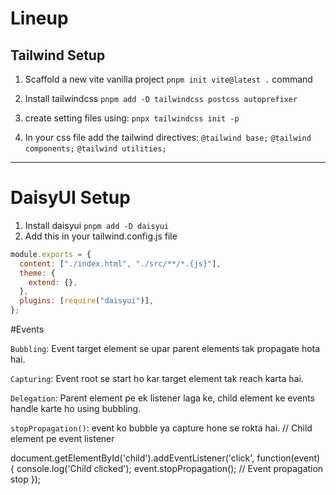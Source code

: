 # Lineup

## Tailwind Setup

1. Scaffold a new vite vanilla project `pnpm init vite@latest .` command
2. Install tailwindcss
   `pnpm add -D tailwindcss postcss autoprefixer`

3. create setting files
   using: `pnpx tailwindcss init -p`

4. In your css file add the tailwind directives:
   `@tailwind base;` `@tailwind components;` `@tailwind utilities;`

---

# DaisyUI Setup

1. Install daisyui
   `pnpm add -D daisyui`
2. Add this in your tailwind.config.js file

```js
module.exports = {
  content: ["./index.html", "./src/**/*.{js}"],
  theme: {
    extend: {},
  },
  plugins: [require("daisyui")],
};
```

#Events

`Bubbling`: Event target element se upar parent elements tak propagate hota hai.

`Capturing`: Event root se start ho kar target element tak reach karta hai.

`Delegation`: Parent element pe ek listener laga ke, child element ke events handle karte ho using bubbling.

`stopPropagation()`: event ko bubble ya capture hone se rokta hai.
// Child element pe event listener

document.getElementById('child').addEventListener('click', function(event) {
console.log('Child clicked');
event.stopPropagation(); // Event propagation stop
});
